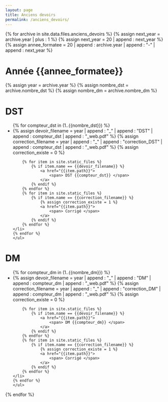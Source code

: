 ```yaml
---
layout: page
title: Anciens devoirs
permalink: /anciens_devoirs/
---
```



{% for archive in site.data.files.anciens_devoirs %}
{% assign next_year = archive.year | plus : 1 %}
{% assign next_year = 20 | append : next_year %}
{% assign annee_formatee = 20 | append : archive.year | append : "-" | append : next_year %}

<h1> Année {{annee_formatee}} </h1>
{% assign year = archive.year %}
{% assign nombre_dst = archive.nombre_dst %}
{% assign nombre_dm = archive.nombre_dm %}



<div class="chapter">
	<h1 class="chapter-title"> DST </h1> 
	<ul>
	{% for compteur_dst in (1..{{nombre_dst}}) %}
	<li> 
		{% assign devoir_filename = year | append : "_" | append : "DST"  | append : compteur_dst | append : "_web.pdf" %}
		{% assign correction_filename = year | append : "_" | append : "correction_DST" | append : compteur_dst | append : "_web.pdf" %}
		{% assign correction_existe = 0 %}

		{% for item in site.static_files %}
			{% if item.name == {{devoir_filename}} %}
				<a href="{{item.path}}"> 
					<span> DST {{compteur_dst}} </span> 
				</a> 
			{% endif %}
		{% endfor %}
		{% for item in site.static_files %}
			{% if item.name == {{correction_filename}} %}
				{% assign correction_existe = 1 %}
				<a href="{{item.path}}">
					<span> Corrigé </span>
				</a>
			{% endif %}
		{% endfor %}
	</li>
	{% endfor %}
	</ul>
</div>

<div class="chapter">
	<h1 class="chapter-title"> DM </h1> 
	<ul>
	{% for compteur_dm in (1..{{nombre_dm}}) %}
	<li> 
		{% assign devoir_filename = year | append : "_" | append : "DM"  | append : compteur_dm | append : "_web.pdf" %}
		{% assign correction_filename = year | append : "_" | append : "correction_DM" | append : compteur_dm | append : "_web.pdf" %}
		{% assign correction_existe = 0 %}

		{% for item in site.static_files %}
			{% if item.name == {{devoir_filename}} %}
				<a href="{{item.path}}"> 
					<span> DM {{compteur_dm}} </span> 
				</a> 
			{% endif %}
		{% endfor %}
		{% for item in site.static_files %}
			{% if item.name == {{correction_filename}} %}
				{% assign correction_existe = 1 %}
				<a href="{{item.path}}">
					<span> Corrigé </span>
				</a>
			{% endif %}
		{% endfor %}
	</li>
	{% endfor %}
	</ul>
</div>

{% endfor %}